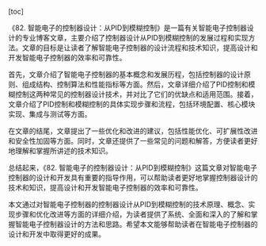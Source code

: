 
[toc]                    
                
                
《82. 智能电子的控制器设计：从PID到模糊控制》是一篇有关智能电子控制器设计的专业博客文章，主要介绍了控制器设计从PID到模糊控制的发展过程和实现方法。文章的目标是让读者了解智能电子控制器的设计流程和技术知识，提高设计和开发智能电子控制器的效率和可靠性。

首先，文章介绍了智能电子控制器的基本概念和发展历程，包括控制器的设计原则、组成结构、控制算法和性能指标等方面。然后，文章详细介绍了PID控制和模糊控制这两种常见的控制器设计技术，并对比了它们的优缺点和适用范围。接着，文章介绍了PID控制和模糊控制的具体实现步骤和流程，包括环境配置、核心模块实现、集成与测试等方面。

在文章的结尾，文章提出了一些优化和改进的建议，包括性能优化、可扩展性改进和安全性加固等方面。同时，文章还提供了一些常见的问题和解答，方便读者更好地理解和掌握所讲述的技术知识。

总结起来，《82. 智能电子的控制器设计：从PID到模糊控制》这篇文章对智能电子控制器的设计和开发具有重要的指导作用，可以帮助读者更好地掌握控制器设计的技术和知识，提高设计和开发智能电子控制器的效率和可靠性。

本文通过对智能电子控制器的控制器设计从PID到模糊控制的技术原理、概念、实现步骤和优化改进等方面的详细介绍，为读者提供了系统、全面和深入的了解和掌握智能电子控制器设计的方法和思路。希望本文能够帮助读者在智能电子控制器的设计和开发中取得更好的成果。

